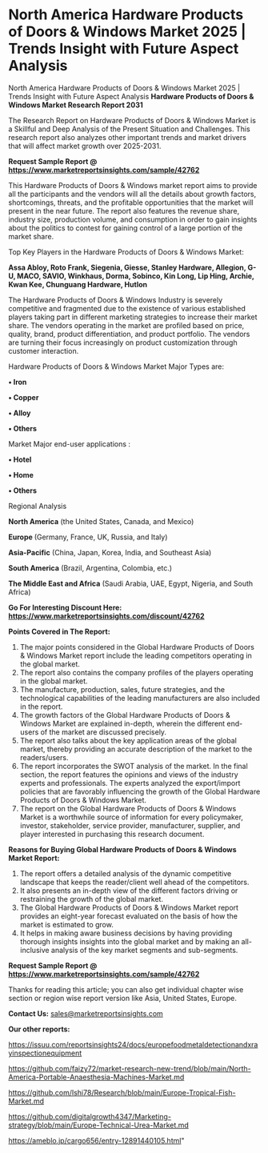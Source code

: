 # North America Hardware Products of Doors &amp; Windows Market 2025 | Trends Insight with Future Aspect Analysis
North America Hardware Products of Doors &amp; Windows Market 2025 | Trends Insight with Future Aspect Analysis
<strong>Hardware Products of Doors &amp; Windows Market Research Report 2031</strong>

The Research Report on Hardware Products of Doors &amp; Windows Market is a Skillful and Deep Analysis of the Present Situation and Challenges. This research report also analyzes other important trends and market drivers that will affect market growth over 2025-2031.

<strong>Request Sample Report @ <a href=https://www.marketreportsinsights.com/sample/42762>https://www.marketreportsinsights.com/sample/42762</a></strong>

This Hardware Products of Doors &amp; Windows market report aims to provide all the participants and the vendors will all the details about growth factors, shortcomings, threats, and the profitable opportunities that the market will present in the near future. The report also features the revenue share, industry size, production volume, and consumption in order to gain insights about the politics to contest for gaining control of a large portion of the market share.

Top Key Players in the Hardware Products of Doors &amp; Windows Market:

<strong>Assa Abloy, Roto Frank, Siegenia, Giesse, Stanley Hardware, Allegion, G-U, MACO, SAVIO, Winkhaus, Dorma, Sobinco, Kin Long, Lip Hing, Archie, Kwan Kee, Chunguang Hardware, Hutlon</strong>

The Hardware Products of Doors &amp; Windows Industry is severely competitive and fragmented due to the existence of various established players taking part in different marketing strategies to increase their market share. The vendors operating in the market are profiled based on price, quality, brand, product differentiation, and product portfolio. The vendors are turning their focus increasingly on product customization through customer interaction.

Hardware Products of Doors &amp; Windows Market Major Types are:

<strong>•  Iron

•  Copper

•  Alloy

•  Others</strong>

Market Major end-user applications :

<strong>•  Hotel

•  Home

•  Others</strong>

Regional Analysis

</u><strong><b>North America</b></strong> (the United States, Canada, and Mexico)

<strong><b>Europe </b></strong>(Germany, France, UK, Russia, and Italy)

<strong><b>Asia-Pacific</b></strong> (China, Japan, Korea, India, and Southeast Asia)

<strong><b>South America</b></strong> (Brazil, Argentina, Colombia, etc.)

<strong><b>The Middle East and Africa</b></strong> (Saudi Arabia, UAE, Egypt, Nigeria, and South Africa)

<strong>Go For Interesting Discount Here: <a href=https://www.marketreportsinsights.com/discount/42762>https://www.marketreportsinsights.com/discount/42762</a></strong>

<strong>Points Covered in The Report:</strong>
<ol>
  <li>The major points considered in the Global Hardware Products of Doors &amp; Windows Market report include the leading competitors operating in the global market.</li>
  <li>The report also contains the company profiles of the players operating in the global market.</li>
  <li>The manufacture, production, sales, future strategies, and the technological capabilities of the leading manufacturers are also included in the report.</li>
  <li>The growth factors of the Global Hardware Products of Doors &amp; Windows Market are explained in-depth, wherein the different end-users of the market are discussed precisely.</li>
  <li>The report also talks about the key application areas of the global market, thereby providing an accurate description of the market to the readers/users.</li>
  <li>The report incorporates the SWOT analysis of the market. In the final section, the report features the opinions and views of the industry experts and professionals. The experts analyzed the export/import policies that are favorably influencing the growth of the Global Hardware Products of Doors &amp; Windows Market.</li>
  <li>The report on the Global Hardware Products of Doors &amp; Windows Market is a worthwhile source of information for every policymaker, investor, stakeholder, service provider, manufacturer, supplier, and player interested in purchasing this research document.</li>
</ol>
<strong>Reasons for Buying Global Hardware Products of Doors &amp; Windows Market Report:</strong>

<ol>
  <li>The report offers a detailed analysis of the dynamic competitive landscape that keeps the reader/client well ahead of the competitors.</li>
  <li>It also presents an in-depth view of the different factors driving or restraining the growth of the global market.</li>
  <li>The Global Hardware Products of Doors &amp; Windows Market report provides an eight-year forecast evaluated on the basis of how the market is estimated to grow.</li>
  <li>It helps in making aware business decisions by having providing thorough insights insights into the global market and by making an all-inclusive analysis of the key market segments and sub-segments.</li>
</ol>
<strong>Request Sample Report @ <a href=https://www.marketreportsinsights.com/sample/42762>https://www.marketreportsinsights.com/sample/42762</a></strong>


Thanks for reading this article; you can also get individual chapter wise section or region wise report version like Asia, United States, Europe.

<strong>Contact Us:</strong>
sales@marketreportsinsights.com

<strong>Our other reports:</strong>

<a href=https://issuu.com/reportsinsights24/docs/europefoodmetaldetectionandxrayinspectionequipment>https://issuu.com/reportsinsights24/docs/europefoodmetaldetectionandxrayinspectionequipment</a>

<a href=https://github.com/faizy72/market-research-new-trend/blob/main/North-America-Portable-Anaesthesia-Machines-Market.md>https://github.com/faizy72/market-research-new-trend/blob/main/North-America-Portable-Anaesthesia-Machines-Market.md</a>

<a href=https://github.com/Ishi78/Research/blob/main/Europe-Tropical-Fish-Market.md>https://github.com/Ishi78/Research/blob/main/Europe-Tropical-Fish-Market.md</a>

<a href=https://github.com/digitalgrowth4347/Marketing-strategy/blob/main/Europe-Technical-Urea-Market.md>https://github.com/digitalgrowth4347/Marketing-strategy/blob/main/Europe-Technical-Urea-Market.md</a>

<a href=https://ameblo.jp/cargo656/entry-12891440105.html>https://ameblo.jp/cargo656/entry-12891440105.html</a>"
